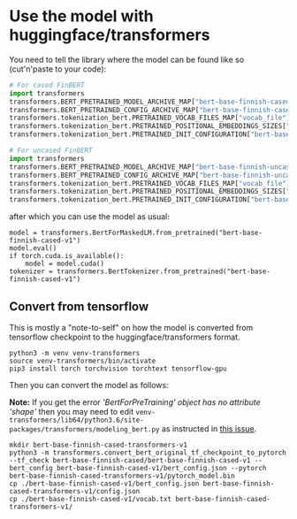 # Use the model with huggingface/transformers

You need to tell the library where the model can be found like so (cut'n'paste to your code):

```python
# For cased FinBERT
import transformers
transformers.BERT_PRETRAINED_MODEL_ARCHIVE_MAP["bert-base-finnish-cased-v1"]="http://dl.turkunlp.org/finbert/torch-transformers/bert-base-finnish-cased-v1/pytorch_model.bin"
transformers.BERT_PRETRAINED_CONFIG_ARCHIVE_MAP["bert-base-finnish-cased-v1"]="http://dl.turkunlp.org/finbert/torch-transformers/bert-base-finnish-cased-v1/config.json"
transformers.tokenization_bert.PRETRAINED_VOCAB_FILES_MAP["vocab_file"]["bert-base-finnish-cased-v1"]="http://dl.turkunlp.org/finbert/torch-transformers/bert-base-finnish-cased-v1/vocab.txt"
transformers.tokenization_bert.PRETRAINED_POSITIONAL_EMBEDDINGS_SIZES["bert-base-finnish-cased-v1"]=512
transformers.tokenization_bert.PRETRAINED_INIT_CONFIGURATION["bert-base-finnish-cased-v1"]={'do_lower_case': False}

# For uncased FinBERT
import transformers
transformers.BERT_PRETRAINED_MODEL_ARCHIVE_MAP["bert-base-finnish-uncased-v1"]="http://dl.turkunlp.org/finbert/torch-transformers/bert-base-finnish-uncased-v1/pytorch_model.bin"
transformers.BERT_PRETRAINED_CONFIG_ARCHIVE_MAP["bert-base-finnish-uncased-v1"]="http://dl.turkunlp.org/finbert/torch-transformers/bert-base-finnish-uncased-v1/config.json"
transformers.tokenization_bert.PRETRAINED_VOCAB_FILES_MAP["vocab_file"]["bert-base-finnish-uncased-v1"]="http://dl.turkunlp.org/finbert/torch-transformers/bert-base-finnish-uncased-v1/vocab.txt"
transformers.tokenization_bert.PRETRAINED_POSITIONAL_EMBEDDINGS_SIZES["bert-base-finnish-uncased-v1"]=512
transformers.tokenization_bert.PRETRAINED_INIT_CONFIGURATION["bert-base-finnish-uncased-v1"]={'do_lower_case': True}
```

after which you can use the model as usual:

```
model = transformers.BertForMaskedLM.from_pretrained("bert-base-finnish-cased-v1")
model.eval()
if torch.cuda.is_available():
    model = model.cuda()
tokenizer = transformers.BertTokenizer.from_pretrained("bert-base-finnish-cased-v1")
```

## Convert from tensorflow

This is mostly a "note-to-self" on how the model is converted from tensorflow checkpoint to the huggingface/transformers format.

```
python3 -m venv venv-transformers
source venv-transformers/bin/activate
pip3 install torch torchvision torchtext tensorflow-gpu
```

Then you can convert the model as follows:

**Note:** If you get the error *'BertForPreTraining' object has no attribute 'shape'* then you may need to edit `venv-transformers/lib64/python3.6/site-packages/transformers/modeling_bert.py` as instructed in [this issue](https://github.com/huggingface/transformers/issues/393).


```
mkdir bert-base-finnish-cased-transformers-v1
python3 -m transformers.convert_bert_original_tf_checkpoint_to_pytorch --tf_check bert-base-finnish-cased/bert-base-finnish-cased-v1 --bert_config bert-base-finnish-cased-v1/bert_config.json --pytorch bert-base-finnish-cased-transformers-v1/pytorch_model.bin
cp ./bert-base-finnish-cased-v1/bert_config.json bert-base-finnish-cased-transformers-v1/config.json
cp ./bert-base-finnish-cased-v1/vocab.txt bert-base-finnish-cased-transformers-v1/
```
